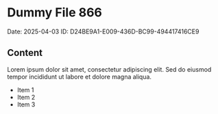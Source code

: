# Dummy File 866

Date: 2025-04-03
ID: D24BE9A1-E009-436D-BC99-494417416CE9

## Content

Lorem ipsum dolor sit amet, consectetur adipiscing elit.
Sed do eiusmod tempor incididunt ut labore et dolore magna aliqua.

* Item 1
* Item 2
* Item 3
